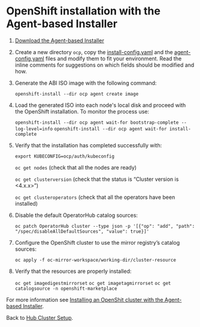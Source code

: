 # OpenShift installation with the Agent-based Installer

1. [Download the Agent-based Installer](https://docs.openshift.com/container-platform/4.18/installing/installing_with_agent_based_installer/installing-with-agent-based-installer.html#installing-ocp-agent-retrieve_installing-with-agent-based-installer)
2. Create a new directory `ocp`, copy the [install-config.yaml](install-config.yaml) and the [agent-config.yaml](agent-config.yaml) files and modify them to fit your environment.
   Read the inline comments for suggestions on which fields should be modified and how.
3. Generate the ABI ISO image with the following command:

   `openshift-install --dir ocp agent create image`
4. Load the generated ISO into each node's local disk and proceed with the OpenShift installation. To monitor the process use:

   `openshift-install --dir ocp agent wait-for bootstrap-complete --log-level=info`
   `openshift-install --dir ocp agent wait-for install-complete`
5. Verify that the installation has completed successfully with:

   `export KUBECONFIG=ocp/auth/kubeconfig`

   `oc get nodes` (check that all the nodes are ready)

   `oc get clusterversion` (check that the status is “Cluster version is <4.x.x>”)

   `oc get clusteroperators` (check that all the operators have been installed)
6. Disable the default OperatorHub catalog sources:

   `oc patch OperatorHub cluster --type json -p '[{"op": "add", "path": "/spec/disableAllDefaultSources", "value": true}]'`
7. Configure the OpenShift cluster to use the mirror registry’s catalog sources:

   `oc apply -f oc-mirror-workspace/working-dir/cluster-resource`

8. Verify that the resources are properly installed:

   `oc get imagedigestmirrorset`
   `oc get imagetagmirrorset`
   `oc get catalogsource -n openshift-marketplace`

For more information see [Installing an OpenShit cluster with the Agent-based Installer](https://docs.openshift.com/container-platform/4.18/installing/installing_with_agent_based_installer/installing-with-agent-based-installer.html).

Back to [Hub Cluster Setup](../../README.md).
